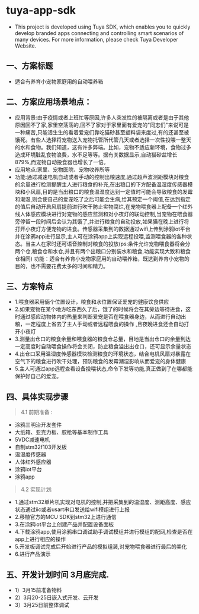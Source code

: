 # tuya-app-sdk
* This project is developed using Tuya SDK, which enables you to quickly develop branded apps connecting and controlling smart scenarios of many devices.         For more information, please check Tuya Developer Website.
## 一、方案标题
* 适合有养育小宠物家庭用的自动喂养箱
## 二、方案应用场景地点：
* 应用背景:由于疫情或者上班忙等原因,许多人突发性的被隔离或者是由于其他原因回不了家,家里空荡荡的,回不了家对于家里面有爱宠的"同志们"来说可是一种痛苦,只能活生生的看着爱宠们靠吃猫砂甚至塑料袋来度过,有的还甚至被饿死。有些人选择将宠物送入宠物托管所代管几天或者选择一次性投喂一整天的水和食物。我们知道，这有许多弊端。比如，宠物不适应新环境，食物过多造成环境脏乱食物浪费，水不足等等。据有关数据显示,自动猫砂盆增长879%,而宠物自动投食器也增长了一倍。
* 应用地点:家里、宠物医院、宠物收养所等
* 功能:通过减速电机自动或者手动的控制出粮速度,通过超声波测距模块对粮食的余量进行检测提醒主人进行粮食的补充,在出粮口的下方配备温湿度传感器模块和小风扇,目的是当出粮口的粮食温湿度达到一定值时可能会导致粮食的发霉和潮湿,则会使自己的爱宠吃了之后可能会生病,给其预定一个阈值,在达到指定的值后自动开启风扇提前进行吹干防止实物腐烂,在宠物喂食器上配备一个红外线人体感应模块进行对宠物的感应监测和对小夜灯的联动控制,当宠物在喂食器旁停留一段时间后会认为其饿了,并进行粮食的自动投放,如果猫在晚上进行将打开小夜灯方便宠物的进食。传感器采集到的数据通过wifi上传到涂鸦iot平台并在涂鸦app进行显示,主人可在涂鸦app上实现远程投喂,监测喂食器的各种状态。当主人在家时还可语音控制对粮食的投放(ps:条件允许宠物喂食器将会分两个仓,粮食仓和水仓,并且有两个出粮口分别装水和粮食,功能实现大致和粮食仓相同)
功能：适合有养育小宠物家庭用的自动喂养箱，既达到养育小宠物的目的，也不需要花费太多的时间和精力。
## 三、方案特点
* 1.喂食器采用倆个位置设计，粮食和水位置保证爱宠的健康饮食供应
* 2.如果宠物在某个地方吃东西久了后，饿了的时候将会在其旁边等待进食，这时通过感应动物体内的热量来判断爱宠是否在喂食器身边，从而进行自动出粮，一定程度上省去了主人手动或者远程喂食的操作
,且夜晚进食还会自动打开小夜灯
* 3.测量出仓口的粮食余量和喂食器的粮食仓总量，目地是当出仓口的余量到达一定高度时自动喂食操作将会关闭，防止粮食溢出出仓口，还可显示余量状态
* 4.出仓口采用温湿度传感器模块检测粮食的环境状态，结合电机风扇对暴露在空气下的粮食进行吹干处理，预防粮食的发霉潮湿影响从而爱宠的身体健康
* 5.主人可通过app远程查看设备投喂状态,命令下发等功能,真正做到了在哪都能保护好自己的爱宠。
## 四、具体实现步骤
> 4.1 前期准备 :
* 涂鸦三明治开发套件
* 大纸箱、亚克力板、胶枪等基本制作工具
* 5VDC减速电机
* 自制stm32f103开发板
* 温湿度传感器
* 人体红外感应器
* 涂鸦iot平台
* 涂鸦app
> 4.2 实现计划:
* 1.通过stm32单片机实现对电机的控制,并把采集到的温湿度、测距高度、感应状态通过iic或者usart串口发送给wifi模组进行上报
* 2.移植官方的MCU SDK到stm32上进行通信
* 3.在涂鸦iot平台上创建产品并配置设备面板
* 4.下载涂鸦app,使用涂鸦串口调试助手调试模组并进行模组的配网,检查是否在app上进行相应的操作
* 5.开发板调试完成后开始进行产品的模拟组装,对宠物喂食器进行最后的美化
* 6.进行产品演示
## 五、开发计划时间 3月底完成.
* 1）3月15前准备物料
* 2）3月20-25日嵌入式开发、云开发
* 3）3月25日前整体调试
